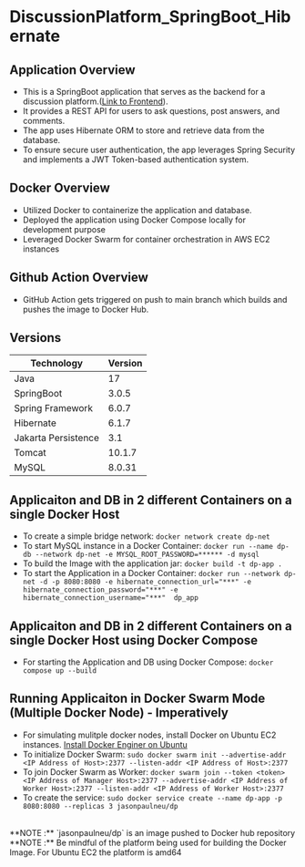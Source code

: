 # DiscussionPlatform_SpringBoot_Hibernate

## Application Overview
- This is a SpringBoot application that serves as the backend for a discussion platform.([Link to Frontend](https://github.com/JasonPauldj/DiscussionPlatform_ReactJS)). 
- It provides a REST API for users to ask questions, post answers, and comments. 
- The app uses Hibernate ORM to store and retrieve data from the database. 
- To ensure secure user authentication, the app leverages Spring Security and implements a JWT Token-based authentication system.

## Docker Overview
- Utilized Docker to containerize the application and database. 
- Deployed the application using Docker Compose locally for development purpose
- Leveraged Docker Swarm for container orchestration in AWS EC2 instances

## Github Action Overview
- GitHub Action gets triggered on push to main branch which builds and pushes the image to Docker Hub.

## Versions

| Technology | Version |
| --- | ----------- |
| Java | 17 |
| SpringBoot | 3.0.5 |
| Spring Framework | 6.0.7 |
| Hibernate | 6.1.7 |
| Jakarta Persistence | 3.1 |
| Tomcat | 10.1.7 |
| MySQL | 8.0.31 |

## Applicaiton and DB in 2 different Containers on a single Docker Host
- To create a simple bridge network:
`docker network create dp-net`
- To start MySQL instance in a Docker Container:
`docker run --name dp-db --network dp-net -e MYSQL_ROOT_PASSWORD=****** -d mysql`
- To build the Image with the application jar:
`docker build -t dp-app .`
- To start the Application in a Docker Container: `docker run --network dp-net -d -p 8080:8080 -e hibernate_connection_url="***" -e hibernate_connection_password="***" -e hibernate_connection_username="***"  dp_app`

## Applicaiton and DB in 2 different Containers on a single Docker Host using Docker Compose
- For starting the Application and DB using Docker Compose: `docker compose up --build`

## Running Applicaiton in Docker Swarm Mode (Multiple Docker Node) - Imperatively
- For simulating mulitple docker nodes, install Docker on Ubuntu EC2 instances. [Install Docker Enginer on Ubuntu](https://docs.docker.com/engine/install/ubuntu/)
- To initialize Docker Swarm:
`sudo docker swarm init --advertise-addr <IP Address of Host>:2377 --listen-addr <IP Address of Host>:2377`
- To join Docker Swarm as Worker:
`docker swarm join --token <token> <IP Address of Manager Host>:2377 --advertise-addr <IP Address of Worker Host>:2377 --listen-addr <IP Address of Worker Host>:2377`
- To create the service:
`sudo docker service create --name dp-app -p 8080:8080 --replicas 3 jasonpaulneu/dp`
<br>
**NOTE :** `jasonpaulneu/dp` is an image pushed to Docker hub repository
<br>
**NOTE :** Be mindful of the platform being used for building the Docker Image. For Ubuntu EC2 the platform is amd64